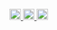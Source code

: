 <p align="left">
  <a href="https://github.com/ami-15">
    <img height="20" src="https://komarev.com/ghpvc/?username=ami-15" />
  </a>
  <a href="https://github.com/ami-15">
    <img height="20" src="https://img.shields.io/github/followers/ami-15?label=follow&logo=github&style=flat" />
  </a>
  <a href="http://qiita.com/ami-15">
    <img height="20" src="https://qiita-badge.apiapi.app/s/ami-15/posts.svg" />
  </a>
</p>

<!--
**Ami-15/ami-15** is a ✨ _special_ ✨ repository because its `README.md` (this file) appears on your GitHub profile.

Here are some ideas to get you started:

- 🔭 I’m currently working on ...
- 🌱 I’m currently learning ...
- 👯 I’m looking to collaborate on ...
- 🤔 I’m looking for help with ...
- 💬 Ask me about ...
- 📫 How to reach me: ...
- 😄 Pronouns: ...
- ⚡ Fun fact: ...
-->
